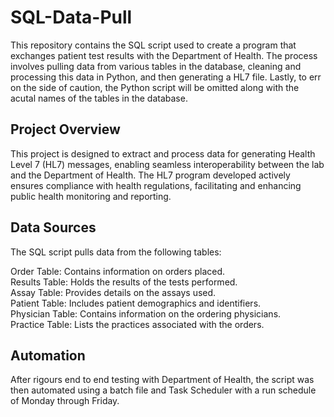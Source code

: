 # SQL-Data-Pull
This repository contains the SQL script used to create a program that exchanges patient test results with the Department of Health. The process involves pulling data from various tables in the database, cleaning and processing this data in Python, and then generating a HL7 file.  Lastly, to err on the side of caution, the Python script will be omitted along with the acutal names of the tables in the database.

## Project Overview
This project is designed to extract and process data for generating Health Level 7 (HL7) messages, enabling seamless interoperability between the lab and the Department of Health. The HL7 program developed actively ensures compliance with health regulations, facilitating and enhancing public health monitoring and reporting. 

##  Data Sources
The SQL script pulls data from the following tables:

Order Table: Contains information on orders placed.<br/>
Results Table: Holds the results of the tests performed.<br/>
Assay Table: Provides details on the assays used.<br/>
Patient Table: Includes patient demographics and identifiers.<br/>
Physician Table: Contains information on the ordering physicians.<br/>
Practice Table: Lists the practices associated with the orders.<br/>

## Automation
After rigours end to end testing with Department of Health, the script was then automated using a batch file and Task Scheduler with a run schedule of Monday through Friday. 
